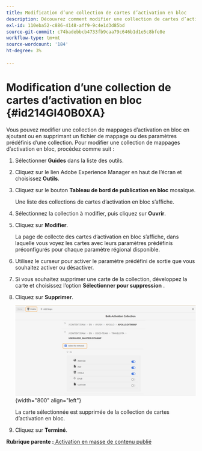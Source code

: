 ```yaml
---
title: Modification d’une collection de cartes d’activation en bloc
description: Découvrez comment modifier une collection de cartes d’activation en bloc
exl-id: 110eba52-c886-4148-aff9-9c4e1d3d85bd
source-git-commit: c74badebbcb4733fb9caa79c646b1d1e5c8bfe8e
workflow-type: tm+mt
source-wordcount: '184'
ht-degree: 3%

---
```


# Modification d’une collection de cartes d’activation en bloc {#id214GI40B0XA}

Vous pouvez modifier une collection de mappages d’activation en bloc en ajoutant ou en supprimant un fichier de mappage ou des paramètres prédéfinis d’une collection. Pour modifier une collection de mappages d’activation en bloc, procédez comme suit :

1. Sélectionner **Guides** dans la liste des outils.

1. Cliquez sur le lien Adobe Experience Manager en haut de l’écran et choisissez **Outils**.

1. Cliquez sur le bouton **Tableau de bord de publication en bloc** mosaïque.

   Une liste des collections de cartes d’activation en bloc s’affiche.

1. Sélectionnez la collection à modifier, puis cliquez sur **Ouvrir**.

1. Cliquez sur **Modifier**.

   La page de collecte des cartes d’activation en bloc s’affiche, dans laquelle vous voyez les cartes avec leurs paramètres prédéfinis préconfigurés pour chaque paramètre régional disponible.

1. Utilisez le curseur pour activer le paramètre prédéfini de sortie que vous souhaitez activer ou désactiver.

1. Si vous souhaitez supprimer une carte de la collection, développez la carte et choisissez l’option **Sélectionner pour suppression** .

1. Cliquez sur **Supprimer**.

   ![](images/bulk-activation-delete-map.png){width="800" align="left"}

   La carte sélectionnée est supprimée de la collection de cartes d’activation en bloc.

1. Cliquez sur **Terminé**.


**Rubrique parente :**[ Activation en masse de contenu publié](conf-bulk-activation.md)
